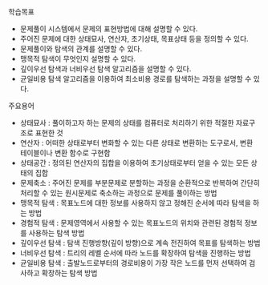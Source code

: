 
학습목표

- 문제풀이 시스템에서 문제의 표현방법에 대해 설명할 수 있다.
- 주어진 문제에 대한 상태묘사, 연산자, 초기상태, 목표상태 등을 정의할 수 있다.
- 문제풀이와 탐색의 관계를 설명할 수 있다.
- 맹목적 탐색이 무엇인지 설명할 수 있다.
- 깊이우선 탐색과 너비우선 탐색 알고리즘을 설명할 수 있다.
- 균일비용 탐색 알고리즘을 이용하여 최소비용 경로를 탐색하는 과정을 설명할 수 있다.

주요용어

- 상태묘사 : 풀이하고자 하는 문제의 상태를 컴퓨터로 처리하기 위한 적절한 자료구조로 표현한 것
- 연산자 : 어떠한 상태로부터 변화할 수 있는 다른 상태로 변환하는 도구로서, 변환 테이블이나 변환 함수로 구현함
- 상태공간 : 정의된 연산자의 집합을 이용하여 초기상태로부터 얻을 수 있는 모든 상태의 집합
- 문제축소 : 주어진 문제를 부분문제로 분할하는 과정을 순환적으로 반복하여 간단히 처리할 수 있는 원시문제로 축소하는 과정으로 문제를 풀이하는 방법
- 맹목적 탐색 : 목표노드에 대한 정보를 사용하지 않고 정해진 순서에 따라 탐색을 하는 방법
- 경험적 탐색 : 문제영역에서 사용할 수 있는 목표노드의 위치와 관련된 경험적 정보를 사용하는 탐색 방법
- 깊이우선 탐색 : 탐색 진행방향(깊이 방향)으로 계속 전진하여 목표를 탐색하는 방법
- 너비우선 탐색 : 트리의 레벨 순서에 따라 노드를 확장하여 탐색을 진행하는 방법
- 균일비용 탐색 : 출발노드로부터의 경로비용이 가장 작은 노드를 먼저 선택하여 검사하고 확장하는 탐색 방법
